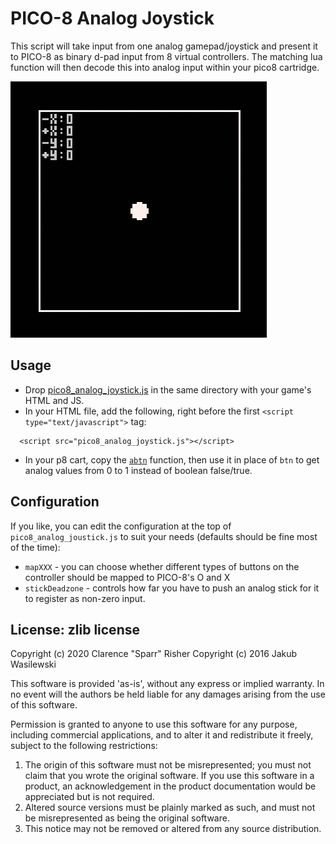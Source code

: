 # PICO-8 Analog Joystick

This script will take input from one analog gamepad/joystick and present it to PICO-8 as binary d-pad input from 8 virtual controllers.
The matching lua function will then decode this into analog input within your pico8 cartridge.

![animation of analog movement on screen](https://github.com/sparr/pico8_analog_joystick/blob/master/pico8_analog_joystick.gif?raw=true)

## Usage

* Drop [pico8_analog_joystick.js](https://raw.githubusercontent.com/sparr/pico8_analog_joystick/master/pico8_analog_joystick.js) in the same directory with your game's HTML and JS.
* In your HTML file, add the following, right before the first `<script type="text/javascript">` tag:

```
  <script src="pico8_analog_joystick.js"></script>
```

* In your p8 cart, copy the [`abtn`](https://github.com/sparr/pico8_analog_joystick/blob/master/pico8_analog_joystick.p8#L7-L17) function, then use it in place of `btn` to get analog values from 0 to 1 instead of boolean false/true.

## Configuration

If you like, you can edit the configuration at the top of `pico8_analog_joustick.js` to suit your needs (defaults should be fine most of the time):

* `mapXXX` - you can choose whether different types of buttons on the controller should be mapped to PICO-8's O and X
* `stickDeadzone` - controls how far you have to push an analog stick for it to register as non-zero input.

## License: zlib license

Copyright (c) 2020 Clarence "Sparr" Risher
Copyright (c) 2016 Jakub Wasilewski

This software is provided 'as-is', without any express or implied
warranty. In no event will the authors be held liable for any damages
arising from the use of this software.

Permission is granted to anyone to use this software for any purpose,
including commercial applications, and to alter it and redistribute it
freely, subject to the following restrictions:

1. The origin of this software must not be misrepresented; you must not
   claim that you wrote the original software. If you use this software
   in a product, an acknowledgement in the product documentation would be
   appreciated but is not required.
2. Altered source versions must be plainly marked as such, and must not be
   misrepresented as being the original software.
3. This notice may not be removed or altered from any source distribution.
